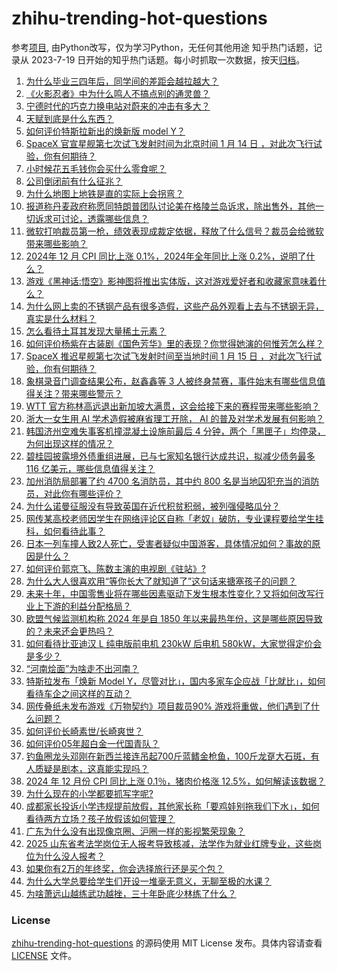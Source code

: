 # zhihu-trending-hot-questions
参考[项目](https://github.com/justjavac/zhihu-trending-hot-questions), 由Python改写，仅为学习Python，无任何其他用途
知乎热门话题，记录从 2023-7-19
日开始的知乎热门话题。每小时抓取一次数据，按天[归档](./data)。
<!-- BEGIN -->
<!-- 最后更新时间 2025-01-12 05:20:17.095537 -->
1. [为什么毕业三四年后，同学间的差距会越拉越大？](https://www.zhihu.com/question/33971854)
1. [《火影忍者》中为什么鸣人不搞点别的通灵兽？](https://www.zhihu.com/question/543212760)
1. [宁德时代的巧克力换电站对蔚来的冲击有多大？](https://www.zhihu.com/question/8672152563)
1. [天赋到底是什么东西？](https://www.zhihu.com/question/569518012)
1. [如何评价特斯拉新出的焕新版 model Y？](https://www.zhihu.com/question/9212711579)
1. [SpaceX 官宣星舰第七次试飞发射时间为北京时间 1 月 14 日 ，对此次飞行试验，你有何期待？](https://www.zhihu.com/question/9122032938)
1. [小时候花五毛钱你会买什么零食呢？](https://www.zhihu.com/question/9224567600)
1. [公司倒闭前有什么征兆？](https://www.zhihu.com/question/6236315980)
1. [为什么地图上地铁是直的实际上会拐弯？](https://www.zhihu.com/question/626647532)
1. [报道称丹麦政府称愿同特朗普团队讨论美在格陵兰岛诉求，除出售外，其他一切诉求可讨论，透露哪些信息？](https://www.zhihu.com/question/9351242142)
1. [微软打响裁员第一枪，绩效表现成裁定依据，释放了什么信号？裁员会给微软带来哪些影响？](https://www.zhihu.com/question/9026565494)
1. [2024年 12 月 CPI 同比上涨 0.1%，2024年全年同比上涨 0.2%，说明了什么？](https://www.zhihu.com/question/9122462193)
1. [游戏《黑神话:悟空》影神图将推出实体版，这对游戏爱好者和收藏家意味着什么？](https://www.zhihu.com/question/4759395209)
1. [为什么网上卖的不锈钢产品有很多造假，这些产品外观看上去与不锈钢无异，真实是什么材料？](https://www.zhihu.com/question/8993553315)
1. [怎么看待土耳其发现大量稀土元素？](https://www.zhihu.com/question/541587720)
1. [如何评价杨紫在古装剧《国色芳华》里的表现？你觉得她演的何惟芳怎么样？](https://www.zhihu.com/question/8972809017)
1. [SpaceX 推迟星舰第七次试飞发射时间至当地时间 1 月 15 日 ，对此次飞行试验，你有何期待？](https://www.zhihu.com/question/9122032938)
1. [象棋录音门调查结果公布，赵鑫鑫等 3 人被终身禁赛，事件始末有哪些信息值得关注？带来哪些警示？](https://www.zhihu.com/question/9382580260)
1. [WTT 官方称林高远退出新加坡大满贯，这会给接下来的赛程带来哪些影响？](https://www.zhihu.com/question/9143615114)
1. [浙大一女生用 AI 学术造假被麻省理工开除， AI 的普及对学术发展有何影响？](https://www.zhihu.com/question/9138925684)
1. [韩国济州空难失事客机撞混凝土设施前最后 4 分钟，两个「黑匣子」均停录，为何出现这样的情况？](https://www.zhihu.com/question/9317799685)
1. [碧桂园披露境外债重组进展，已与七家知名银行达成共识，拟减少债务最多 116 亿美元，哪些信息值得关注？](https://www.zhihu.com/question/9181688068)
1. [加州消防局部署了约 4700 名消防员，其中约 800 名是当地囚犯充当的消防员，对此你有哪些评价？](https://www.zhihu.com/question/9309852715)
1. [为什么诺曼征服没有导致英国在近代积贫积弱，被列强侵略瓜分？](https://www.zhihu.com/question/660804112)
1. [网传某高校老师因学生在网络评论区自称「老奴」破防，专业课程要给学生挂科，如何看待此事？](https://www.zhihu.com/question/9308674463)
1. [日本一列车撞人致2人死亡，受害者疑似中国游客，具体情况如何？事故的原因是什么？](https://www.zhihu.com/question/9248520821)
1. [如何评价郭京飞、陈数主演的电视剧《驻站》?](https://www.zhihu.com/question/8804855399)
1. [为什么大人很喜欢用“等你长大了就知道了”这句话来搪塞孩子的问题？](https://www.zhihu.com/question/5956940136)
1. [未来十年，中国零售业将在哪些因素驱动下发生根本性变化？又将如何改写行业上下游的利益分配格局？](https://www.zhihu.com/question/8932851277)
1. [欧盟气候监测机构称 2024 年是自 1850 年以来最热年份，这是哪些原因导致的？未来还会更热吗？](https://www.zhihu.com/question/9223279775)
1. [如何看待比亚迪汉 L 纯电版前电机 230kW 后电机 580kW，大家觉得定价会是多少？](https://www.zhihu.com/question/9265275825)
1. [“河南烩面”为啥走不出河南？](https://www.zhihu.com/question/541421417)
1. [特斯拉发布「焕新 Model Y，尽管对比」，国内多家车企应战「比就比」，如何看待车企之间这样的互动？](https://www.zhihu.com/question/9241827580)
1. [网传叠纸未发布游戏《万物契约》项目裁员90% 游戏将重做，他们遇到了什么问题？](https://www.zhihu.com/question/9077477989)
1. [如何评价长崎素世/长崎爽世？](https://www.zhihu.com/question/617378803)
1. [如何评价05年超白金一代国青队？](https://www.zhihu.com/question/279154213)
1. [钓鱼圈龙头邓刚在新西兰接连吊起700斤蓝鳍金枪鱼，100斤龙趸大石斑，有人质疑是剧本，这真能实现吗？](https://www.zhihu.com/question/9034784800)
1. [2024 年 12 月份 CPI 同比上涨 0.1％，猪肉价格涨 12.5%，如何解读该数据？](https://www.zhihu.com/question/9122332856)
1. [为什么现在的小学都要抓写字呢?](https://www.zhihu.com/question/658640940)
1. [成都家长投诉小学违规提前放假，其他家长称「要鸡娃别拖我们下水」，如何看待两方立场？孩子放假该如何管理？](https://www.zhihu.com/question/9131568460)
1. [广东为什么没有出现像京圈、沪圈一样的影视繁荣现象？](https://www.zhihu.com/question/8879007919)
1. [2025 山东省考法学岗位无人报考导致核减，法学作为就业红牌专业，这些岗位为什么没人报考？](https://www.zhihu.com/question/9123800811)
1. [如果你有2万的年终奖，你会选择旅行还是买个包？](https://www.zhihu.com/question/5372869990)
1. [为什么大学总要给学生们开设一堆毫无意义，无聊至极的水课？](https://www.zhihu.com/question/447743095)
1. [为啥萧远山越练武功越挫，三十年卧底少林练了什么？](https://www.zhihu.com/question/31877611)
<!-- END -->
### License
[zhihu-trending-hot-questions](https://github.com/yaogengzhu/zhihu-trending-hot-questions)
的源码使用 MIT License 发布。具体内容请查看 [LICENSE](./LICENSE) 文件。
